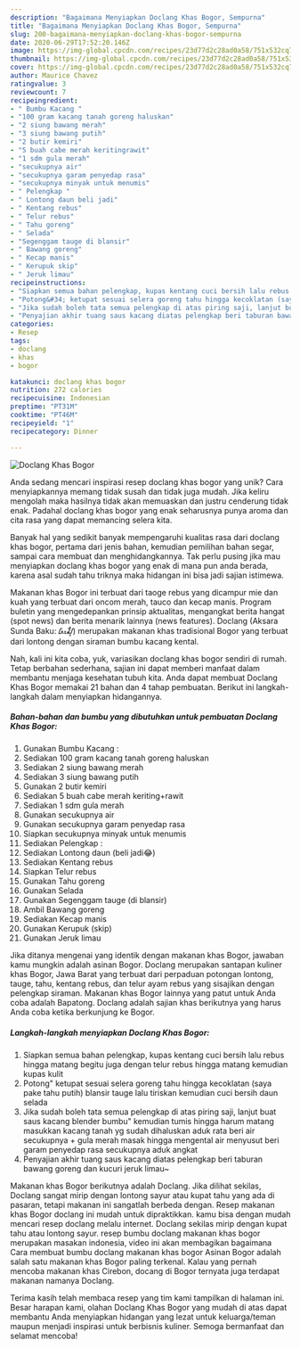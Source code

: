 ```yaml
---
description: "Bagaimana Menyiapkan Doclang Khas Bogor, Sempurna"
title: "Bagaimana Menyiapkan Doclang Khas Bogor, Sempurna"
slug: 200-bagaimana-menyiapkan-doclang-khas-bogor-sempurna
date: 2020-06-29T17:52:20.146Z
image: https://img-global.cpcdn.com/recipes/23d77d2c28ad0a58/751x532cq70/doclang-khas-bogor-foto-resep-utama.jpg
thumbnail: https://img-global.cpcdn.com/recipes/23d77d2c28ad0a58/751x532cq70/doclang-khas-bogor-foto-resep-utama.jpg
cover: https://img-global.cpcdn.com/recipes/23d77d2c28ad0a58/751x532cq70/doclang-khas-bogor-foto-resep-utama.jpg
author: Maurice Chavez
ratingvalue: 3
reviewcount: 7
recipeingredient:
- " Bumbu Kacang "
- "100 gram kacang tanah goreng haluskan"
- "2 siung bawang merah"
- "3 siung bawang putih"
- "2 butir kemiri"
- "5 buah cabe merah keritingrawit"
- "1 sdm gula merah"
- "secukupnya air"
- "secukupnya garam penyedap rasa"
- "secukupnya minyak untuk menumis"
- " Pelengkap "
- " Lontong daun beli jadi"
- " Kentang rebus"
- " Telur rebus"
- " Tahu goreng"
- " Selada"
- "Segenggam tauge di blansir"
- " Bawang goreng"
- " Kecap manis"
- " Kerupuk skip"
- " Jeruk limau"
recipeinstructions:
- "Siapkan semua bahan pelengkap, kupas kentang cuci bersih lalu rebus hingga matang begitu juga dengan telur rebus hingga matang kemudian kupas kulit"
- "Potong&#34; ketupat sesuai selera goreng tahu hingga kecoklatan (saya pake tahu putih) blansir tauge lalu tiriskan kemudian cuci bersih daun selada"
- "Jika sudah boleh tata semua pelengkap di atas piring saji, lanjut buat saus kacang blender bumbu&#34; kemudian tumis hingga harum matang masukkan kacang tanah yg sudah dihaluskan aduk rata beri air secukupnya + gula merah masak hingga mengental air menyusut beri garam penyedap rasa secukupnya aduk angkat"
- "Penyajian akhir tuang saus kacang diatas pelengkap beri taburan bawang goreng dan kucuri jeruk limau~"
categories:
- Resep
tags:
- doclang
- khas
- bogor

katakunci: doclang khas bogor 
nutrition: 272 calories
recipecuisine: Indonesian
preptime: "PT31M"
cooktime: "PT46M"
recipeyield: "1"
recipecategory: Dinner

---
```



![Doclang Khas Bogor](https://img-global.cpcdn.com/recipes/23d77d2c28ad0a58/751x532cq70/doclang-khas-bogor-foto-resep-utama.jpg)

Anda sedang mencari inspirasi resep doclang khas bogor yang unik? Cara menyiapkannya memang tidak susah dan tidak juga mudah. Jika keliru mengolah maka hasilnya tidak akan memuaskan dan justru cenderung tidak enak. Padahal doclang khas bogor yang enak seharusnya punya aroma dan cita rasa yang dapat memancing selera kita.

Banyak hal yang sedikit banyak mempengaruhi kualitas rasa dari doclang khas bogor, pertama dari jenis bahan, kemudian pemilihan bahan segar, sampai cara membuat dan menghidangkannya. Tak perlu pusing jika mau menyiapkan doclang khas bogor yang enak di mana pun anda berada, karena asal sudah tahu triknya maka hidangan ini bisa jadi sajian istimewa.

Makanan khas Bogor ini terbuat dari taoge rebus yang dicampur mie dan kuah yang terbuat dari oncom merah, tauco dan kecap manis. Program buletin yang mengedepankan prinsip aktualitas, mengangkat berita hangat (spot news) dan berita menarik lainnya (news features). Doclang (Aksara Sunda Baku: ᮓᮧᮎᮣᮀ) merupakan makanan khas tradisional Bogor yang terbuat dari lontong dengan siraman bumbu kacang kental.


Nah, kali ini kita coba, yuk, variasikan doclang khas bogor sendiri di rumah. Tetap berbahan sederhana, sajian ini dapat memberi manfaat dalam membantu menjaga kesehatan tubuh kita. Anda dapat membuat Doclang Khas Bogor memakai 21 bahan dan 4 tahap pembuatan. Berikut ini langkah-langkah dalam menyiapkan hidangannya.

<!--inarticleads1-->

##### Bahan-bahan dan bumbu yang dibutuhkan untuk pembuatan Doclang Khas Bogor:

1. Gunakan  Bumbu Kacang :
1. Sediakan 100 gram kacang tanah goreng haluskan
1. Sediakan 2 siung bawang merah
1. Sediakan 3 siung bawang putih
1. Gunakan 2 butir kemiri
1. Sediakan 5 buah cabe merah keriting+rawit
1. Sediakan 1 sdm gula merah
1. Gunakan secukupnya air
1. Gunakan secukupnya garam penyedap rasa
1. Siapkan secukupnya minyak untuk menumis
1. Sediakan  Pelengkap :
1. Sediakan  Lontong daun (beli jadi😂)
1. Sediakan  Kentang rebus
1. Siapkan  Telur rebus
1. Gunakan  Tahu goreng
1. Gunakan  Selada
1. Gunakan Segenggam tauge (di blansir)
1. Ambil  Bawang goreng
1. Sediakan  Kecap manis
1. Gunakan  Kerupuk (skip)
1. Gunakan  Jeruk limau


Jika ditanya mengenai yang identik dengan makanan khas Bogor, jawaban kamu mungkin adalah asinan Bogor. Doclang merupakan santapan kuliner khas Bogor, Jawa Barat yang terbuat dari perpaduan potongan lontong, tauge, tahu, kentang rebus, dan telur ayam rebus yang sisajikan dengan pelengkap siraman. Makanan khas Bogor lainnya yang patut untuk Anda coba adalah Bapatong. Doclang adalah sajian khas berikutnya yang harus Anda coba ketika berkunjung ke Bogor. 

<!--inarticleads2-->

##### Langkah-langkah menyiapkan Doclang Khas Bogor:

1. Siapkan semua bahan pelengkap, kupas kentang cuci bersih lalu rebus hingga matang begitu juga dengan telur rebus hingga matang kemudian kupas kulit
1. Potong&#34; ketupat sesuai selera goreng tahu hingga kecoklatan (saya pake tahu putih) blansir tauge lalu tiriskan kemudian cuci bersih daun selada
1. Jika sudah boleh tata semua pelengkap di atas piring saji, lanjut buat saus kacang blender bumbu&#34; kemudian tumis hingga harum matang masukkan kacang tanah yg sudah dihaluskan aduk rata beri air secukupnya + gula merah masak hingga mengental air menyusut beri garam penyedap rasa secukupnya aduk angkat
1. Penyajian akhir tuang saus kacang diatas pelengkap beri taburan bawang goreng dan kucuri jeruk limau~


Makanan khas Bogor berikutnya adalah Doclang. Jika dilihat sekilas, Doclang sangat mirip dengan lontong sayur atau kupat tahu yang ada di pasaran, tetapi makanan ini sangatlah berbeda dengan. Resep makanan khas Bogor doclang ini mudah untuk dipraktikkan. kamu bisa dengan mudah mencari resep doclang melalu internet. Doclang sekilas mirip dengan kupat tahu atau lontong sayur. resep bumbu doclang makanan khas bogor merupakan masakan indonesia, video ini akan membagikan bagaimana Cara membuat bumbu doclang makanan khas bogor Asinan Bogor adalah salah satu makanan khas Bogor paling terkenal. Kalau yang pernah mencoba makanan khas Cirebon, docang di Bogor ternyata juga terdapat makanan namanya Doclang. 

Terima kasih telah membaca resep yang tim kami tampilkan di halaman ini. Besar harapan kami, olahan Doclang Khas Bogor yang mudah di atas dapat membantu Anda menyiapkan hidangan yang lezat untuk keluarga/teman maupun menjadi inspirasi untuk berbisnis kuliner. Semoga bermanfaat dan selamat mencoba!
